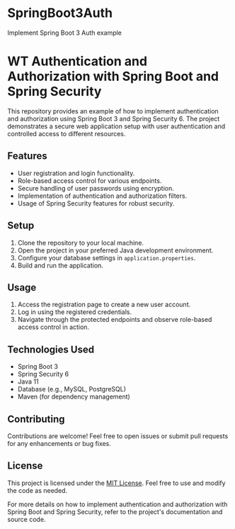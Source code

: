 # SpringBoot3Auth
Implement Spring Boot 3 Auth example

# WT Authentication and Authorization with Spring Boot and Spring Security

This repository provides an example of how to implement authentication and authorization using Spring Boot 3 and Spring Security 6. The project demonstrates a secure web application setup with user authentication and controlled access to different resources.

## Features

- User registration and login functionality.
- Role-based access control for various endpoints.
- Secure handling of user passwords using encryption.
- Implementation of authentication and authorization filters.
- Usage of Spring Security features for robust security.

## Setup

1. Clone the repository to your local machine.
2. Open the project in your preferred Java development environment.
3. Configure your database settings in `application.properties`.
4. Build and run the application.

## Usage

1. Access the registration page to create a new user account.
2. Log in using the registered credentials.
3. Navigate through the protected endpoints and observe role-based access control in action.

## Technologies Used

- Spring Boot 3
- Spring Security 6
- Java 11
- Database (e.g., MySQL, PostgreSQL)
- Maven (for dependency management)

## Contributing

Contributions are welcome! Feel free to open issues or submit pull requests for any enhancements or bug fixes.

## License

This project is licensed under the [MIT License](LICENSE). Feel free to use and modify the code as needed.

For more details on how to implement authentication and authorization with Spring Boot and Spring Security, refer to the project's documentation and source code.
